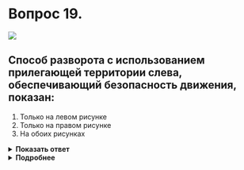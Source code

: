 # Вопрос 19.

![](https://s.drom.ru/i24227/pdd/tickets/2016/1542608418.jpg)

## Способ разворота с использованием прилегающей территории слева, обеспечивающий безопасность движения, показан:

1. Только на левом рисунке
2. Только на правом рисунке
3. На обоих рисунках

<details>
<summary><b>Показать ответ</b></summary>
Правильный ответ: 2
</details>
<details>
<summary><b>Подробнее</b></summary>
Наиболее рациональный и безопасный способ разворота в показанных ситуациях – на правом рисунке. Он позволяет лучше просматривать проезжую часть и требует меньше времени для разворота.
</details>